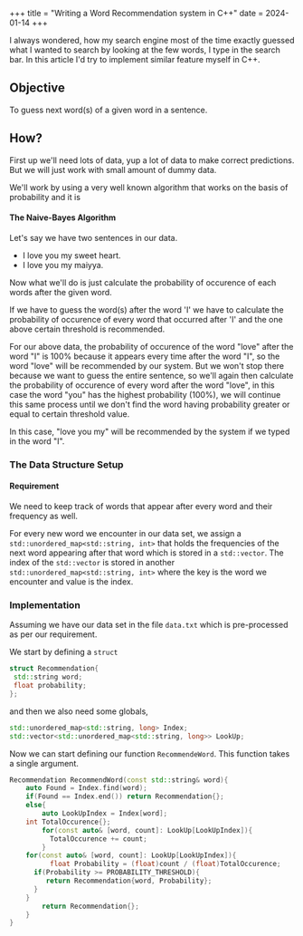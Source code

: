 +++
title = "Writing a Word Recommendation system in C++"
date = 2024-01-14
+++

I always wondered, how my search engine most of the time exactly guessed what
I wanted to search by looking at the few words, I type in the search bar.
In this article I'd try to implement similar feature myself in C++.

## Objective
To guess next word(s) of a given word in a sentence.

## How?
First up we'll need lots of data, yup a lot of data to make correct predictions. But we will just work with small amount of dummy data.

We'll work by using a very well known algorithm that works on the basis of probability and it is 

#### The Naive-Bayes Algorithm
Let's say we have two sentences in our data.

* I love you my sweet heart.
* I love you my maiyya.

Now what we'll do is just calculate the probability of occurence of each words after the given word.

If we have to guess the word(s) after the word 'I' we have to calculate the probability of occurence of every word that occurred after 'I' and the one above certain threshold is recommended.

For our above data, the probability of occurence of the word "love" after the word "I" is 100% because it appears every time after the word "I", so the word "love" will be recommended by our system. But we won't stop there because we want to guess the entire sentence, so we'll again then calculate the probability of occurence of every word after the word "love", in this case the word "you" has the highest probability (100%), we will continue this same process until we don't find the word having probability greater or equal to certain threshold value.

In this case, "love you my" will be recommended by the system if we typed in the word "I".

### The Data Structure Setup
#### Requirement

We need to keep track of words that appear after every word and their frequency as well.

For every new word we encounter in our data set, we assign a `std::unordered_map<std::string, int>` that holds the frequencies of the next word appearing after that word which is stored in a `std::vector`. The index of the `std::vector` is stored in another `std::unordered_map<std::string, int>` where the key is the word we encounter and value is the index.

### Implementation
Assuming we have our data set in the file `data.txt` which is pre-processed as per our requirement.

We start by defining a `struct` 
```cpp
struct Recommendation{
 std::string word;
 float probability;
};
```
and then we also need some globals,
```cpp
std::unordered_map<std::string, long> Index;
std::vector<std::unordered_map<std::string, long>> LookUp;
```
Now we can start defining our function `RecommendeWord`. This function
takes a single argument.

```cpp
Recommendation RecommendWord(const std::string& word){
    auto Found = Index.find(word);
    if(Found == Index.end()) return Recommendation{};
    else{
        auto LookUpIndex = Index[word];
	int TotalOccurence{};
        for(const auto& [word, count]: LookUp[LookUpIndex]){
          TotalOccurence += count;  
        }
	for(const auto& [word, count]: LookUp[LookUpIndex]){
       	  float Probability = (float)count / (float)TotalOccurence;
	  if(Probability >= PROBABILITY_THRESHOLD){
	     return Recommendation{word, Probability}; 
	  }
	}
        return Recommendation{};
    }
}
```
